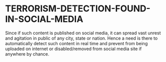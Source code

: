 # TERRORISM-DETECTION-FOUND-IN-SOCIAL-MEDIA
 Since if such content is published on social media, it can spread vast  unrest and agitation in public of any city, state or nation. Hence a need is there to  automatically detect such content in real time and prevent from being uploaded on  internet or disabled/removed from social media site if anywhere by chance. 

